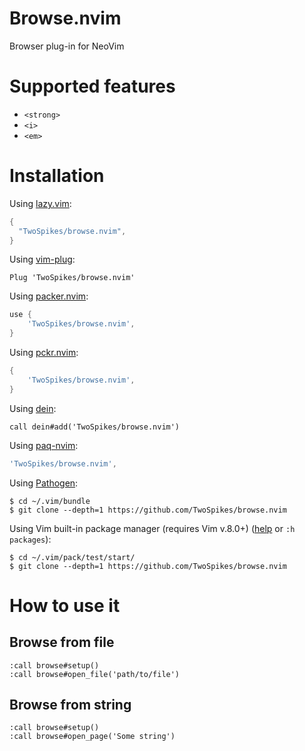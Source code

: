 # Browse.nvim

Browser plug-in for NeoVim

# Supported features

- `<strong>`
- `<i>`
- `<em>`

# Installation

Using [lazy.vim](https://github.com/folke/lazy.nvim):
```lua
{
  "TwoSpikes/browse.nvim",
}
```

Using [vim-plug](https://github.com/junegunn/vim-plug):
```vim
Plug 'TwoSpikes/browse.nvim'
```

Using [packer.nvim](https://github.com/wbthomason/packer.nvim):
```lua
use {
    'TwoSpikes/browse.nvim',
}
```

Using [pckr.nvim](https://github.com/lewis6991/pckr.nvim):
```lua
{
    'TwoSpikes/browse.nvim',
}
```

Using [dein](https://github.com/Shougo/dein.vim):
```vim
call dein#add('TwoSpikes/browse.nvim')
```

Using [paq-nvim](https://github.com/savq/paq-nvim):
```lua
'TwoSpikes/browse.nvim',
```

Using [Pathogen](https://github.com/tpope/vim-pathogen):
```console
$ cd ~/.vim/bundle
$ git clone --depth=1 https://github.com/TwoSpikes/browse.nvim
```

Using Vim built-in package manager (requires Vim v.8.0+) ([help](https://vimhelp.org/repeat.txt.html#packages) or `:h packages`):
```console
$ cd ~/.vim/pack/test/start/
$ git clone --depth=1 https://github.com/TwoSpikes/browse.nvim
```

# How to use it

## Browse from file

```
:call browse#setup()
:call browse#open_file('path/to/file')
```

## Browse from string

```
:call browse#setup()
:call browse#open_page('Some string')
```

